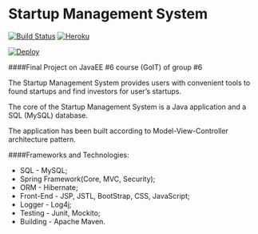 # Startup Management System

[![Build Status](https://travis-ci.org/ArturRoze/StartupManagementSystem.svg?branch=master)](https://travis-ci.org/ArturRoze/StartupManagementSystem)
[![Heroku](http://heroku-badge.herokuapp.com/?app=startup-management-system&svg=1&root=index.jsp)](https://startup-management-system.herokuapp.com/)

[![Deploy](https://www.herokucdn.com/deploy/button.svg)](https://heroku.com/deploy?template=https://github.com/ArturRoze/StartupManagementSystem/tree/master)

####Final Project on JavaEE #6 course (GoIT) of group #6

The Startup Management System provides users with convenient tools to found startups 
and find investors for user’s startups.

The core of the Startup Management System is a Java application and a SQL (MySQL) database. 

The application has been built according to Model-View-Controller architecture pattern.
 
####Frameworks and Technologies: 
 - SQL - MySQL; 
 - Spring Framework(Core, MVC, Security); 
 - ORM - Hibernate; 
 - Front-End - JSP, JSTL, BootStrap, CSS, JavaScript; 
 - Logger - Log4j; 
 - Testing - Junit, Mockito; 
 - Building - Apache Maven.

